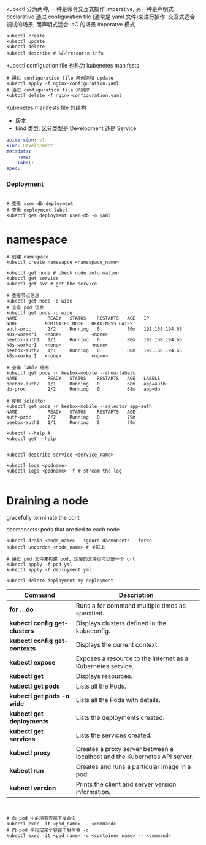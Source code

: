 kubectl 分为两种, 一种是命令交互式操作 imperative, 另一种是声明式declarative 通过 configuration file (通常是 yaml 文件)来进行操作. 交互式适合调试的场景, 而声明式适合 IaC 的场景
imperatve 模式
```shell
kubectl create
kubectl update
kubectl delete
kubectl describe # 描述resource info
```

kubectl configuation file 也称为 kubenetes manifests
```shell
# 通过 configuration file 来创建和 update
kubectl apply -f nginx-configuration.yaml
# 通过 configuration file 来删除
kubtctl delete -f nginx-configuration.yaml
```

Kubenetes manifests file 的结构
- 版本
- kind 类型: 区分类型是 Development 还是 Service
```yaml
apiVersion: v1
kind: Development
metadata:
	name:
	label:
spec:

```
### Deployment

```shell

# 查看 user-db deployment
# 查看 deployment label
kubectl get deployment user-db -o yaml

```


# namespace
```shell
# 创建 namespace
kubectl create namesapce <namespace_name>
```

```shell
kubectl get node # check node information
kubectl get service
kubectl get svc # get the service

# 查看节点信息
kubectl get node -o wide
# 查看 pod 信息
kubectl get pods -o wide 
NAME           READY   STATUS    RESTARTS   AGE   IP               NODE          NOMINATED NODE   READINESS GATES
auth-proc      2/2     Running   0          80m   192.168.194.68   k8s-worker1   <none>           <none>
beebox-auth1   1/1     Running   0          80m   192.168.194.66   k8s-worker1   <none>           <none>
beebox-auth2   1/1     Running   0          80m   192.168.194.65   k8s-worker1   <none>           <none>

# 查看 lable 信息
kubectl get pods -n beebox-mobile --show-labels
NAME           READY   STATUS    RESTARTS   AGE   LABELS
beebox-auth2   1/1     Running   0          68m   app=auth
db-proc        2/2     Running   0          68m   app=db

# 使用 selector
kubectl get pods -n beebox-mobile --selector app=auth
NAME           READY   STATUS    RESTARTS   AGE
auth-proc      2/2     Running   0          79m
beebox-auth1   1/1     Running   0          79m

kubectl --help # 
kubectl get --help


kubectl describe service <service_name> 

kubectl logs <podname>
kubectl logs <podname> -f # stream the log


```

# Draining a node
gracefully terminate the cont

daemonsets: pods that are tied to each node
```shell
kubectl drain <node_name> --ignore-daemonsets --force
kubectl uncordon <node_name> # 关联上

# 通过 pod 文件来构建 pod, 这里的文件也可以是一个 url
kubectl apply -f pod.yml
kubectl apply -f deployment.yml
```


```shell
kubectl delete deployment my-deployment
```

| Command                         | Description                                                               |
| ------------------------------- | ------------------------------------------------------------------------- |
| **for …do**                     | Runs a for command multiple times as specified.                           |
| **kubectl config get-clusters** | Displays clusters defined in the kubeconfig.                              |
| **kubectl config get-contexts** | Displays the current context.                                             |
| **kubectl expose**              | Exposes a resource to the internet as a Kubernetes service.               |
| **kubectl get**                 | Displays resources.                                                       |
| **kubectl get pods**            | Lists all the Pods.                                                       |
| **kubectl get pods -o wide**    | Lists all the Pods with details.                                          |
| **kubectl get deployments**     | Lists the deployments created.                                            |
| **kubectl get services**        | Lists the services created.                                               |
| **kubectl proxy**               | Creates a proxy server between a localhost and the Kubernetes API server. |
| **kubectl run**                 | Creates and runs a particular image in a pod.                             |
| **kubectl version**             | Prints the client and server version information.                         |

```shell


# 向 pod 中的所有容器下发命令
kubectl exec -it <pod_name> -- <command>
# 向 pod 中指定某个容器下发命令 -c
kubectl exec -it <pod_name> -c <container_name> -- <command>

```
